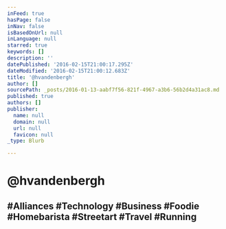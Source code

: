 ```yaml
---
inFeed: true
hasPage: false
inNav: false
isBasedOnUrl: null
inLanguage: null
starred: true
keywords: []
description: ''
datePublished: '2016-02-15T21:00:17.295Z'
dateModified: '2016-02-15T21:00:12.683Z'
title: '@hvandenbergh'
author: []
sourcePath: _posts/2016-01-13-aabf7f56-821f-4967-a3b6-56b2d4a31ac8.md
published: true
authors: []
publisher:
  name: null
  domain: null
  url: null
  favicon: null
_type: Blurb

---
```

# @hvandenbergh

## \#Alliances \#Technology \#Business \#Foodie \#Homebarista \#Streetart \#Travel \#Running